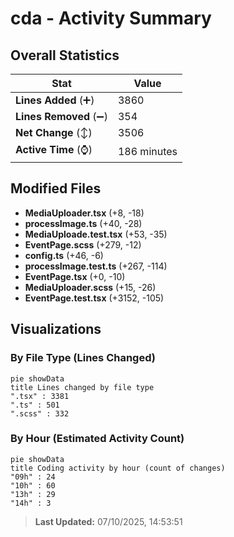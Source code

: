 # cda - Activity Summary 

## Overall Statistics

| Stat                   | Value                                                             |
| ---------------------- | ----------------------------------------------------------------- |
| **Lines Added** (➕)   | 3860                                          |
| **Lines Removed** (➖) | 354                                        |
| **Net Change** (↕)    | 3506                |
| **Active Time** (⌚)   | 186 minutes |


## Modified Files
- **MediaUploader.tsx** (+8, -18)
- **processImage.ts** (+40, -28)
- **MediaUploade.test.tsx** (+53, -35)
- **EventPage.scss** (+279, -12)
- **config.ts** (+46, -6)
- **processImage.test.ts** (+267, -114)
- **EventPage.tsx** (+0, -10)
- **MediaUploader.scss** (+15, -26)
- **EventPage.test.tsx** (+3152, -105)

## Visualizations

### By File Type (Lines Changed)

```mermaid
pie showData
title Lines changed by file type
".tsx" : 3381
".ts" : 501
".scss" : 332
```

### By Hour (Estimated Activity Count)

```mermaid
pie showData
title Coding activity by hour (count of changes)
"09h" : 24
"10h" : 60
"13h" : 29
"14h" : 3
```


> **Last Updated:** 07/10/2025, 14:53:51